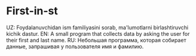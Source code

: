 # First-in-st
UZ: Foydalanuvchidan ism familiyasini sorab, ma'lumotlarni birlashtiruvchi kichik dastur.
EN: A small program that collects data by asking the user for their first and last name.
RU: Небольшая программа, которая собирает данные, запрашивая у пользователя имя и фамилию.
